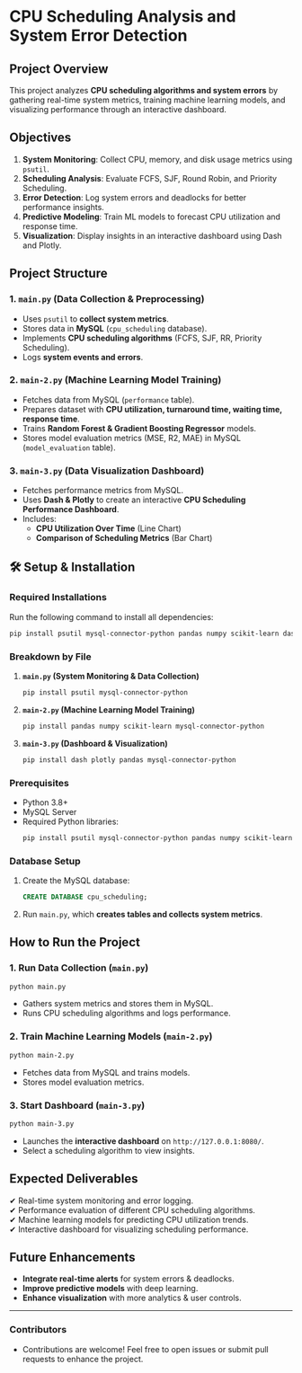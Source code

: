 # CPU Scheduling Analysis and System Error Detection

##  Project Overview
This project analyzes **CPU scheduling algorithms and system errors** by gathering real-time system metrics, training machine learning models, and visualizing performance through an interactive dashboard.

##  Objectives
1. **System Monitoring**: Collect CPU, memory, and disk usage metrics using `psutil`.
2. **Scheduling Analysis**: Evaluate FCFS, SJF, Round Robin, and Priority Scheduling.
3. **Error Detection**: Log system errors and deadlocks for better performance insights.
4. **Predictive Modeling**: Train ML models to forecast CPU utilization and response time.
5. **Visualization**: Display insights in an interactive dashboard using Dash and Plotly.

##  Project Structure

### **1. `main.py` (Data Collection & Preprocessing)**
- Uses `psutil` to **collect system metrics**.
- Stores data in **MySQL** (`cpu_scheduling` database).
- Implements **CPU scheduling algorithms** (FCFS, SJF, RR, Priority Scheduling).
- Logs **system events and errors**.

### **2. `main-2.py` (Machine Learning Model Training)**
- Fetches data from MySQL (`performance` table).
- Prepares dataset with **CPU utilization, turnaround time, waiting time, response time**.
- Trains **Random Forest & Gradient Boosting Regressor** models.
- Stores model evaluation metrics (MSE, R2, MAE) in MySQL (`model_evaluation` table).

### **3. `main-3.py` (Data Visualization Dashboard)**
- Fetches performance metrics from MySQL.
- Uses **Dash & Plotly** to create an interactive **CPU Scheduling Performance Dashboard**.
- Includes:
  - **CPU Utilization Over Time** (Line Chart)
  - **Comparison of Scheduling Metrics** (Bar Chart)

## 🛠 Setup & Installation

### **Required Installations**
Run the following command to install all dependencies:
```bash
pip install psutil mysql-connector-python pandas numpy scikit-learn dash plotly matplotlib seaborn
```

### **Breakdown by File**
1. **`main.py` (System Monitoring & Data Collection)**
   ```bash
   pip install psutil mysql-connector-python
   ```

2. **`main-2.py` (Machine Learning Model Training)**
   ```bash
   pip install pandas numpy scikit-learn mysql-connector-python
   ```

3. **`main-3.py` (Dashboard & Visualization)**
   ```bash
   pip install dash plotly pandas mysql-connector-python
   ```

### **Prerequisites**
- Python 3.8+
- MySQL Server
- Required Python libraries:
  ```bash
  pip install psutil mysql-connector-python pandas numpy scikit-learn dash plotly
  ```

### **Database Setup**
1. Create the MySQL database:
   ```sql
   CREATE DATABASE cpu_scheduling;
   ```
2. Run `main.py`, which **creates tables and collects system metrics**.

##  How to Run the Project

### **1. Run Data Collection (`main.py`)**
```bash
python main.py
```
- Gathers system metrics and stores them in MySQL.
- Runs CPU scheduling algorithms and logs performance.

### **2. Train Machine Learning Models (`main-2.py`)**
```bash
python main-2.py
```
- Fetches data from MySQL and trains models.
- Stores model evaluation metrics.

### **3. Start Dashboard (`main-3.py`)**
```bash
python main-3.py
```
- Launches the **interactive dashboard** on `http://127.0.0.1:8080/`.
- Select a scheduling algorithm to view insights.

##  Expected Deliverables
✔ Real-time system monitoring and error logging.  
✔ Performance evaluation of different CPU scheduling algorithms.  
✔ Machine learning models for predicting CPU utilization trends.  
✔ Interactive dashboard for visualizing scheduling performance.  

##  Future Enhancements
- **Integrate real-time alerts** for system errors & deadlocks.
- **Improve predictive models** with deep learning.
- **Enhance visualization** with more analytics & user controls.

---
###  Contributors
- Contributions are welcome! Feel free to open issues or submit pull requests to enhance the project.


